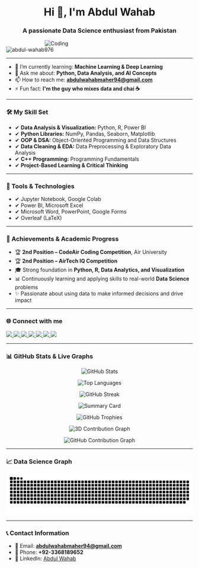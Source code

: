 <h1 align="center">Hi 👋, I'm Abdul Wahab</h1>
<h3 align="center">A passionate Data Science enthusiast from Pakistan</h3>

<img align="right" alt="Coding" width="400" src="https://cdn.dribbble.com/users/926537/screenshots/4502924/python-2.gif"/>

<p align="left">
  <img src="https://komarev.com/ghpvc/?username=abdul-wahab976&label=Profile%20views&color=0e75b6&style=flat" alt="abdul-wahab976" />
</p>

---

- 🌱 I’m currently learning: **Machine Learning & Deep Learning**  
- 💬 Ask me about: **Python, Data Analysis, and AI Concepts**  
- 📫 How to reach me: **abdulwahabmaher94@gmail.com**  
- ⚡ Fun fact: **I'm the guy who mixes data and chai ☕**

---

<h3>🛠️ My Skill Set</h3>

- ✔ **Data Analysis & Visualization:** Python, R, Power BI  
- ✔ **Python Libraries:** NumPy, Pandas, Seaborn, Matplotlib  
- ✔ **OOP & DSA:** Object-Oriented Programming and Data Structures  
- ✔ **Data Cleaning & EDA:** Data Preprocessing & Exploratory Data Analysis  
- ✔ **C++ Programming:** Programming Fundamentals  
- ✔ **Project-Based Learning & Critical Thinking**

---

<h3>🧰 Tools & Technologies</h3>

- ✔ Jupyter Notebook, Google Colab  
- ✔ Power BI, Microsoft Excel  
- ✔ Microsoft Word, PowerPoint, Google Forms  
- ✔ Overleaf (LaTeX)  

---

<h3>🏅 Achievements & Academic Progress</h3>

- 🏆 **2nd Position – CodeAir Coding Competition**, Air University  
- 🏆 **2nd Position – AirTech IQ Competition**  
- 🎓 Strong foundation in **Python, R, Data Analytics, and Visualization**  
- 📊 Continuously learning and applying skills to real-world **Data Science** problems  
- ✨ Passionate about using data to make informed decisions and drive impact

---

<h3>🌐 Connect with me</h3>

<p align="left">
<a href="https://www.linkedin.com/in/abdul-wahab-b6699b308/" target="blank">
  <img src="https://img.shields.io/badge/LinkedIn-blue?logo=linkedin&style=for-the-badge" />
</a>

<a href="https://www.facebook.com/share/15uqvs3p22/" target="blank">
  <img src="https://img.shields.io/badge/Facebook-1877F2?logo=facebook&style=for-the-badge&logoColor=white" />
</a>

<a href="https://youtube.com/@theimssoficalpage-y6u?si=znqyb60is2tn3a4i" target="blank">
  <img src="https://img.shields.io/badge/YouTube-FF0000?logo=youtube&style=for-the-badge&logoColor=white" />
</a>

<a href="https://www.instagram.com/#" target="blank">
  <img src="https://img.shields.io/badge/Instagram-E4405F?logo=instagram&style=for-the-badge&logoColor=white" />
</a>

<a href="https://twitter.com/#" target="blank">
  <img src="https://img.shields.io/badge/Twitter-1DA1F2?logo=twitter&style=for-the-badge&logoColor=white" />
</a>

<a href="https://github.com/abdul-wahab976" target="blank">
  <img src="https://img.shields.io/badge/GitHub-100000?logo=github&style=for-the-badge&logoColor=white" />
</a>

<a href="mailto:abdulwahabmaher94@gmail.com" target="blank">
  <img src="https://img.shields.io/badge/Gmail-D14836?logo=gmail&style=for-the-badge&logoColor=white" />
</a>
</p>

---

<h3>📊 GitHub Stats & Live Graphs</h3>

<!-- Main GitHub Stats -->
<p align="center">
  <img src="https://github-readme-stats.vercel.app/api?username=abdul-wahab976&show_icons=true&theme=radical&rank_icon=github" alt="GitHub Stats" />
</p>

<!-- Top Languages -->
<p align="center">
  <img src="https://github-readme-stats.vercel.app/api/top-langs/?username=abdul-wahab976&layout=compact&theme=radical" alt="Top Languages" />
</p>

<!-- GitHub Streak -->
<p align="center">
  <img src="https://github-readme-streak-stats.herokuapp.com/?user=abdul-wahab976&theme=radical" alt="GitHub Streak" />
</p>

<!-- Profile Summary Card -->
<p align="center">
  <img src="https://github-profile-summary-cards.vercel.app/api/cards/profile-details?username=abdul-wahab976&theme=radical" alt="Summary Card" />
</p>

<!-- GitHub Trophies -->
<p align="center">
  <img src="https://github-profile-trophy.vercel.app/?username=abdul-wahab976&theme=radical&no-frame=true&column=6" alt="GitHub Trophies" />
</p>

<!-- 3D Contribution Chart (GIF just for animation effect) -->
<p align="center">
  <img src="https://github.com/abhisheknaiidu/abhisheknaiidu/raw/master/code.gif" alt="3D Contribution Graph" width="600" />
</p>

<!-- GitHub Activity Graph -->
<p align="center">
  <img src="https://github-readme-activity-graph.cyclic.app/graph?username=abdul-wahab976&theme=radical&hide_border=true" alt="GitHub Contribution Graph" />
</p>

---

<h3>📈 Data Science Graph</h3>

<p align="center">
  <img src="https://raw.githubusercontent.com/platane/snk/output/github-contribution-grid-snake.svg" alt="Contribution snake animation" />
</p>

---

<h3>📞 Contact Information</h3>

- 📧 Email: **abdulwahabmaher94@gmail.com**  
- 📱 Phone: **+92-3368189652**  
- 💼 LinkedIn: [Abdul Wahab](https://www.linkedin.com/in/abdul-wahab-b6699b308/)
